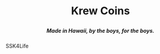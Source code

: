<h1 align="center"><strong>
 
 Krew Coins
 
 </strong></h1>

 <h5 align="center">
 
 Made in Hawaii, by the boys, for the boys.
 
</h5>

SSK4Life
